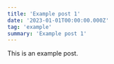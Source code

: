 ```yaml
---
title: 'Example post 1'
date: '2023-01-01T00:00:00.000Z'
tag: 'example'
summary: 'Example post 1'
---
```


This is an example post.
